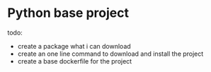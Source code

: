 # Python base project

todo:
- create a package what i can download
- create an one line command to download and install the project
- create a base dockerfile for the project